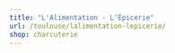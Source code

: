 ```yaml
---
title: "L'Alimentation - L'Épicerie"
url: /toulouse/lalimentation-lepicerie/
shop: charcuterie
---
```

